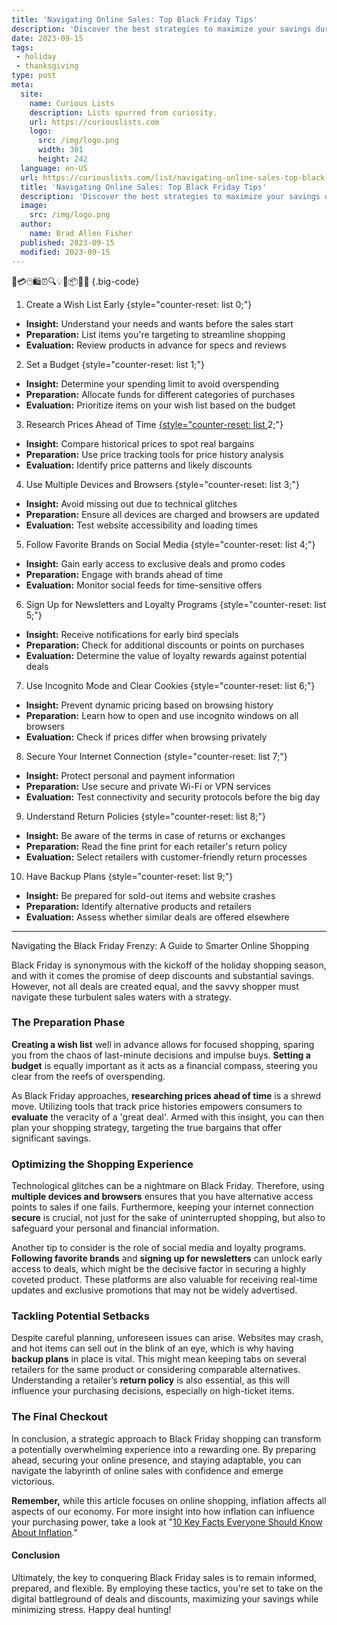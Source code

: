 ```yaml
---
title: 'Navigating Online Sales: Top Black Friday Tips'
description: 'Discover the best strategies to maximize your savings during Black Friday sales. Stay ahead of the game with our top tips for online shopping.'
date: 2023-09-15
tags:
 - holiday
 - thanksgiving
type: post
meta:
  site:
    name: Curious Lists
    description: Lists spurred from curiosity.
    url: https://curiouslists.com
    logo:
      src: /img/logo.png
      width: 301
      height: 242
  language: en-US
  url: https://curiouslists.com/list/navigating-online-sales-top-black-friday-tips
  title: 'Navigating Online Sales: Top Black Friday Tips'
  description: 'Discover the best strategies to maximize your savings during Black Friday sales. Stay ahead of the game with our top tips for online shopping.'
  image:
    src: /img/logo.png
  author:
    name: Brad Allen Fisher
  published: 2023-09-15
  modified: 2023-09-15
---
```



🛒💳🖱️🛍️⏰🔍💡🎁📦👩‍💻 {.big-code}

1. Create a Wish List Early {style="counter-reset: list 0;"}
  - **Insight:** Understand your needs and wants before the sales start
  - **Preparation:** List items you're targeting to streamline shopping
  - **Evaluation:** Review products in advance for specs and reviews

2. Set a Budget {style="counter-reset: list 1;"}
  - **Insight:** Determine your spending limit to avoid overspending
  - **Preparation:** Allocate funds for different categories of purchases
  - **Evaluation:** Prioritize items on your wish list based on the budget

3. Research Prices Ahead of Time [{style="counter-reset:   list  ](https://curiouslists.com/list/black-fridays-best-deals-how-to-spot-them)2;"}
  - **Insight:** Compare historical prices to spot real bargains
  - **Preparation:** Use price tracking tools for price history analysis
  - **Evaluation:** Identify price patterns and likely discounts

4. Use Multiple Devices and Browsers {style="counter-reset: list 3;"}
  - **Insight:** Avoid missing out due to technical glitches
  - **Preparation:** Ensure all devices are charged and browsers are updated
  - **Evaluation:** Test website accessibility and loading times

5. Follow Favorite Brands on Social Media {style="counter-reset: list 4;"}
  - **Insight:** Gain early access to exclusive deals and promo codes
  - **Preparation:** Engage with brands ahead of time
  - **Evaluation:** Monitor social feeds for time-sensitive offers

6. Sign Up for Newsletters and Loyalty Programs {style="counter-reset: list 5;"}
  - **Insight:** Receive notifications for early bird specials
  - **Preparation:** Check for additional discounts or points on purchases
  - **Evaluation:** Determine the value of loyalty rewards against potential deals

7. Use Incognito Mode and Clear Cookies {style="counter-reset: list 6;"}
  - **Insight:** Prevent dynamic pricing based on browsing history
  - **Preparation:** Learn how to open and use incognito windows on all browsers
  - **Evaluation:** Check if prices differ when browsing privately

8. Secure Your Internet Connection {style="counter-reset: list 7;"}
  - **Insight:** Protect personal and payment information
  - **Preparation:** Use secure and private Wi-Fi or VPN services
  - **Evaluation:** Test connectivity and security protocols before the big day

9. Understand Return Policies {style="counter-reset: list 8;"}
  - **Insight:** Be aware of the terms in case of returns or exchanges
  - **Preparation:** Read the fine print for each retailer's return policy
  - **Evaluation:** Select retailers with customer-friendly return processes

10. Have Backup Plans {style="counter-reset: list 9;"}
  - **Insight:** Be prepared for sold-out items and website crashes
  - **Preparation:** Identify alternative products and retailers
  - **Evaluation:** Assess whether similar deals are offered elsewhere

---

Navigating the Black Friday Frenzy: A Guide to Smarter Online Shopping

Black Friday is synonymous with the kickoff of the holiday shopping season, and with it comes the promise of deep discounts and substantial savings. However, not all deals are created equal, and the savvy shopper must navigate these turbulent sales waters with a strategy.

### The Preparation Phase

**Creating a wish list** well in advance allows for focused shopping, sparing you from the chaos of last-minute decisions and impulse buys. **Setting a budget** is equally important as it acts as a financial compass, steering you clear from the reefs of overspending.

As Black Friday approaches, **researching prices ahead of time** is a shrewd move. Utilizing tools that track price histories empowers consumers to **evaluate** the veracity of a 'great deal'. Armed with this insight, you can then plan your shopping strategy, targeting the true bargains that offer significant savings.

### Optimizing the Shopping Experience

Technological glitches can be a nightmare on Black Friday. Therefore, using **multiple devices and browsers** ensures that you have alternative access points to sales if one fails. Furthermore, keeping your internet connection **secure** is crucial, not just for the sake of uninterrupted shopping, but also to safeguard your personal and financial information.

Another tip to consider is the role of social media and loyalty programs. **Following favorite brands** and **signing up for newsletters** can unlock early access to deals, which might be the decisive factor in securing a highly coveted product. These platforms are also valuable for receiving real-time updates and exclusive promotions that may not be widely advertised.

### Tackling Potential Setbacks

Despite careful planning, unforeseen issues can arise. Websites may crash, and hot items can sell out in the blink of an eye, which is why having **backup plans** in place is vital. This might mean keeping tabs on several retailers for the same product or considering comparable alternatives. Understanding a retailer’s **return policy** is also essential, as this will influence your purchasing decisions, especially on high-ticket items.

### The Final Checkout

In conclusion, a strategic approach to Black Friday shopping can transform a potentially overwhelming experience into a rewarding one. By preparing ahead, securing your online presence, and staying adaptable, you can navigate the labyrinth of online sales with confidence and emerge victorious.

**Remember,** while this article focuses on online shopping, inflation affects all aspects of our economy. For more insight into how inflation can influence your purchasing power, take a look at "[10 Key Facts Everyone Should Know About Inflation](https://curiouslists.com/list/10-key-facts-everyone-should-know-about-inflation)."

#### Conclusion

Ultimately, the key to conquering Black Friday sales is to remain informed, prepared, and flexible. By employing these tactics, you're set to take on the digital battleground of deals and discounts, maximizing your savings while minimizing stress. Happy deal hunting!